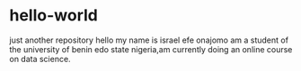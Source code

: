 # hello-world
just another repository
hello my name is israel efe onajomo am a student of the university of benin edo state nigeria,am currently doing an online course on data science.
